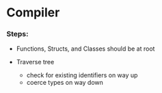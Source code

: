 # Compiler
### Steps:

- Functions, Structs, and Classes should be at root


- Traverse tree
  - check for existing identifiers on way up
  - coerce types on way down
